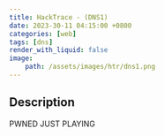 ```yaml
---
title: HackTrace - (DNS1)
date: 2023-30-11 04:15:00 +0800
categories: [web]
tags: [dns]
render_with_liquid: false
image:
    path: /assets/images/htr/dns1.png
---
```

## Description

PWNED JUST PLAYING
